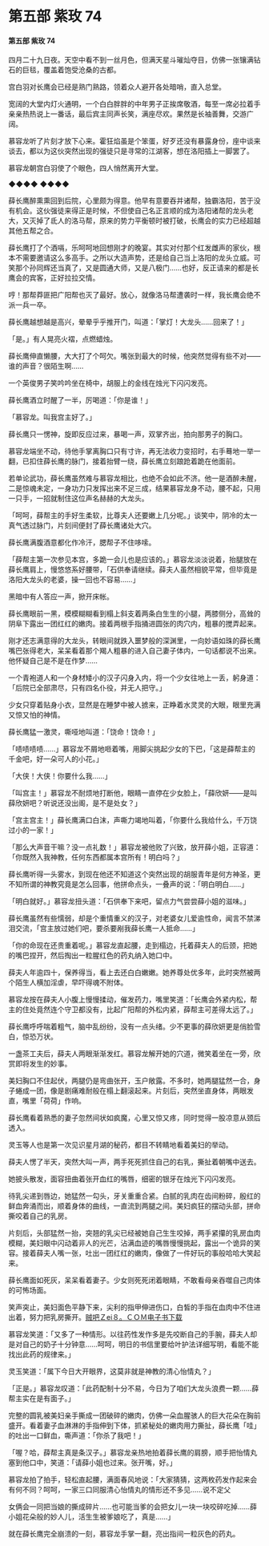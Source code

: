 # 第五部 紫玫 74

#### 第五部 紫玫 74

四月二十九日夜。天空中看不到一丝月色，但满天星斗璀灿夺目，仿佛一张镶满钻石的巨毯，覆盖着饱受沧桑的古都。

宫白羽对长鹰会已经是熟门熟路，领着众人避开各处暗哨，直入总堂。

宽阔的大堂内灯火通明，一个白白胖胖的中年男子正挨席敬酒，每至一席必拉着手亲亲热热说上一番话，最后宾主同声长笑，满座尽欢。果然是长袖善舞，交游广阔。

慕容龙听了片刻才放下心来。霍狂焰虽是个笨蛋，好歹还没有暴露身份，座中谈来谈去，都以为这伙突然出现的强徒只是寻常的江湖客，想在洛阳插上一脚罢了。

慕容龙朝宫白羽使了个眼色，四人悄然离开大堂。

◆◆◆◆ ◆◆◆◆

薛长鹰醉熏熏回到后院，心里颇为得意。他早有意要吞并诸帮，独霸洛阳，苦于没有机会。这伙强徒来得正是时候，不但使自己名正言顺的成为洛阳诸帮的龙头老大，又灭掉了氐人的洛马帮，原来的势力平衡顿时被打破，长鹰会的实力已经超越其他五帮之合。

薛长鹰打了个酒嗝，乐呵呵地回想刚才的晚宴。其实对付那个红发雌声的家伙，根本不需要邀请这么多高手。之所以大造声势，还是给自己当上洛阳的龙头立威。可笑那个孙同辉还当真了，又是圆通大师，又是八极门……也好，反正请来的都是长鹰会的宾客，正好拉拉交情。

哼！那帮莽匪把广阳帮也灭了最好。放心，就像洛马帮遭袭时一样，我长鹰会绝不派一兵一卒。

薛长鹰越想越是高兴，晕晕乎乎推开门，叫道：「掌灯！大龙头……回来了！」

「是。」有人晃亮火褶，点燃蜡烛。

薛长鹰伸直懒腰，大大打了个呵欠。嘴张到最大的时候，他突然觉得有些不对——谁的声音？很陌生啊……

一个英俊男子笑吟吟坐在椅中，胡服上的金线在烛光下闪闪发亮。

薛长鹰酒立时醒了一半，厉喝道：「你是谁！」

「慕容龙。叫我宫主好了。」

薛长鹰只一愣神，旋即反应过来，暴喝一声，双掌齐出，拍向那男子的胸口。

慕容龙端坐不动，待他手掌离胸口只有寸许，再无法收力变招时，右手蓦地一举一翻，已扣住薛长鹰的脉门，接着抬臂一绕，薛长鹰立刻踉跄着跪在他面前。

若单论武功，薛长鹰虽然难与慕容龙相比，也绝不会如此不济。他一是酒醉未醒，二是惊魂未定，一身功力只发挥出来不足三成，结果慕容龙身不动，腰不起，只用一只手，一招就制住这位声名赫赫的大龙头。

「呵呵，薛帮主的手好生柔软，比尊夫人还要嫩上几分呢。」谈笑中，阴冷的太一真气透过脉门，片刻间便封了薛长鹰诸处大穴。

薛长鹰满腹酒意都化作冷汗，腮帮子不住哆嗦。

「薛帮主第一次参见本宫，多跪一会儿也是应该的。」慕容龙淡淡说着，抬腿放在薛长鹰肩上，慢悠悠系好腰带，「石供奉请继续。薛夫人虽然相貌平常，但毕竟是洛阳大龙头的老婆，操一回也不容易……」

黑暗中有人答应一声，掀开床帐。

薛长鹰眼前一黑，模模糊糊看到榻上斜支着两条白生生的小腿，两膝侧分，高耸的阴阜下露出一团红红的嫩肉。接着两根手指捅进圆张的肉穴内，粗暴的搅弄起来。

刚才还志满意得的大龙头，转眼间就跌入噩梦般的深渊里，一向妙语如珠的薛长鹰嘴巴张得老大，呆呆看着那个羯人粗暴的进入自己妻子体内，一句话都说不出来。他怀疑自己是不是在作梦……

一个青袍道人和一个身材矮小的汉子闪身入内，将一个少女往地上一丢，躬身道：「后院已全部肃尽，只有四名仆役，并无人把守。」

少女只穿着贴身小衣，显然是在睡梦中被人掳来，正睁着水灵灵的大眼，眼里充满又惊又怕的神情。

薛长鹰猛一激灵，嘶哑地叫道：「饶命！饶命！」

「啧啧啧啧……」慕容龙不屑地咂着嘴，用脚尖挑起少女的下巴，「这是薛帮主的千金吧，好一朵可人的小花。」

「大侠！大侠！你要什么我……」

「叫宫主！」慕容龙不耐烦地打断他，眼睛一直停在少女脸上，「薛欣妍——是叫薛欣妍吧？听说还没出阁，是不是处女？」

「宫主宫主！」薛长鹰满口白沫，声嘶力竭地叫着，「你要什么我给什么，千万饶过小的一家！」

「那么大声音干嘛？没一点礼数！」慕容龙被他败了兴致，放开薛小姐，正容道：「你既然入我神教，任何东西都属本宫所有！明白吗？」

薛长鹰听得一头雾水，到现在他还不知道这个突然出现的胡服青年是何方神圣，更不知所谓的神教究竟是怎么回事，他拼命点头，一叠声的说：「明白明白……」

「明白就好。」慕容龙扭头道：「石供奉下来吧，留点力气尝尝薛小姐的滋味。」

薛长鹰虽然有些懦弱，却是个重情重义的汉子，对老婆女儿爱逾性命，闻言不禁涕泪交流，「宫主放过她们吧，要杀要剐我薛长鹰一人抵命……」

「你的命现在还贵重着呢。」慕容龙直起腰，走到榻边，托着薛夫人的后颈，把她的嘴巴捏开，然后掏出一粒腥红色的药丸纳入她口中。

薛夫人年逾四十，保养得当，看上去还白白嫩嫩。她养尊处优多年，此时突然被两个陌生人横加淫虐，早吓得魂不附体。

慕容龙按在薛夫人小腹上慢慢揉动，催发药力，嘴里笑道：「长鹰会外紧内松，帮主的住处竟然连个守卫都没有，比起广阳帮的外松内紧，薛帮主可差得太远了。」

薛长鹰呼呼喘着粗气，脑中乱纷纷，没有一点头绪。少不更事的薛欣妍更是俏脸雪白，惊恐万状。

一盏茶工夫后，薛夫人两眼渐渐发红。慕容龙解开她的穴道，微笑着坐在一旁，欣赏即将发生的妙事。

美妇胸口不住起伏，两腿仍是弯曲张开，玉户敞露。不多时，她两腿猛然一合，身子蜷成一团，像是剧痛难耐般在榻上翻滚起来。片刻后，突然坐直身体，两眼发直，嘴里「荷荷」作响。

薛长鹰看着熟悉的妻子忽然间状如疯魔，心里又惊又疼，同时觉得一股凉意从颈后透入。

灵玉等人也是第一次见识星月湖的秘药，都目不转睛地看着美妇的举动。

薛夫人愣了半天，突然大叫一声，两手死死抓住自己的右乳，撕扯着朝嘴中送去。

她披头散发，面容扭曲着张开血红的嘴唇，细密的银牙在烛光下闪闪发亮。

待乳尖递到唇边，她猛然一勾头，牙关重重合紧。白腻的乳肉在齿间粉碎，殷红的鲜血奔涌而出，顺着身体的曲线，一直流到两腿之间。美妇疯狂的摆动头部，拼命撕咬着自己的乳房。

片刻后，头部猛然一抬，突翘的乳尖已经被她自己生生咬掉，两手紧攥的乳房血肉模糊，美妇眼中闪动着非人的光芒，沾满血迹的嘴唇慢慢挑起，露出一个诡异的笑容。接着薛夫人嘴一张，吐出一团红红的嫩肉，像做了一件好玩的事般哈哈大笑起来。

薛长鹰面如死灰，呆呆看着妻子。少女则死死闭着眼睛，不敢看母亲吞噬自己肉体的可怖场面。

笑声突止，美妇面色平静下来，尖利的指甲伸进伤口，白皙的手指在血肉中不住进出着，努力把乳房撕开。[贼吧Ｚei８。ＣＯＭ电子书下载](http://Zei8.me)

慕容龙笑道：「又多了一种情形。以往药性发作多是先咬断自己的手腕，薛夫人却是对自己的奶子十分钟意……呵呵，明日的书信里要给叶护法详细写明，看能不能找出此药的规律来。」

灵玉笑道：「属下今日大开眼界，这莫非就是神教的清心怡情丸？」

「正是。」慕容龙叹道：「此药配制十分不易，今日为了咱们大龙头浪费一颗……薛帮主实在是有面子。」

完整的圆乳被美妇亲手撕成一团破碎的嫩肉，仿佛一朵血腥骇人的巨大花朵在胸前盛开。看着妻子血淋淋的手指伸到下体，抓紧秘处的嫩肉用力撕扯，薛长鹰「哇」的吐出一口鲜血，嘶声道：「你杀了我吧！」

「喔？哈，薛帮主真是条汉子。」慕容龙亲热地拍着薛长鹰的肩膀，顺手把怡情丸塞到他口中，笑道：「请薛小姐也过来。张开嘴，好。」

慕容龙拍了拍手，轻松直起腰，满面春风地说：「大家猜猜，这两枚药发作起来会有何不同？呵呵，一家三口同服清心怡情丸的情形还不多见……说不定父

女俩会一同把当娘的撕成碎片……也可能当爹的会把女儿一块一块咬碎吃掉……薛小姐花朵般的妙人儿，活生生被爹娘吃了，真是……」

就在薛长鹰完全崩溃的一刻，慕容龙手掌一翻，亮出指间一粒灰色的药丸。

